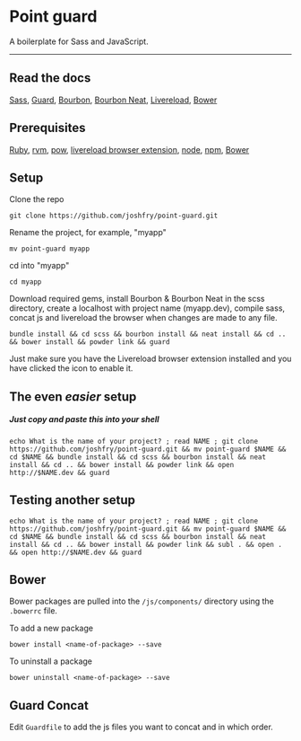 # Point guard

A boilerplate for Sass and JavaScript.

- - - 

## Read the docs

[Sass](http://sass-lang.com/), [Guard](https://github.com/guard/guard), [Bourbon](http://bourbon.io), [Bourbon Neat](http://neat.bourbon.io), [Livereload](http://feedback.livereload.com/knowledgebase/articles/86242-how-do-i-install-and-use-the-browser-extensions-), [Bower](http://bower.io)

## Prerequisites

[Ruby](http://www.ruby-lang.org), [rvm](https://rvm.io), [pow](http://pow.cx), [livereload browser extension](http://feedback.livereload.com/knowledgebase/articles/86242-how-do-i-install-and-use-the-browser-extensions-), [node](http://nodejs.org), [npm](https://npmjs.org), [Bower](http://bower.io)

## Setup

Clone the repo

    git clone https://github.com/joshfry/point-guard.git

Rename the project, for example, "myapp"

    mv point-guard myapp

cd into "myapp"

    cd myapp

Download required gems, install Bourbon & Bourbon Neat in the scss directory, create a localhost with project name (myapp.dev), compile sass, concat js and livereload the browser when changes are made to any file.

    bundle install && cd scss && bourbon install && neat install && cd .. && bower install && powder link && guard

Just make sure you have the Livereload browser extension installed and you have clicked the icon to enable it.

## The even _easier_ setup

##### Just copy and paste this into your shell

	echo What is the name of your project? ; read NAME ; git clone https://github.com/joshfry/point-guard.git && mv point-guard $NAME && cd $NAME && bundle install && cd scss && bourbon install && neat install && cd .. && bower install && powder link && open http://$NAME.dev && guard

## Testing another setup

	echo What is the name of your project? ; read NAME ; git clone https://github.com/joshfry/point-guard.git && mv point-guard $NAME && cd $NAME && bundle install && cd scss && bourbon install && neat install && cd .. && bower install && powder link && subl . && open . && open http://$NAME.dev && guard

## Bower

Bower packages are pulled into the `/js/components/` directory using the `.bowerrc` file.

To add a new package

	bower install <name-of-package> --save

To uninstall a package

	bower uninstall <name-of-package> --save

## Guard Concat

Edit `Guardfile` to add the js files you want to concat and in which order.
